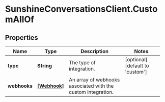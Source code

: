# SunshineConversationsClient.CustomAllOf

## Properties

Name | Type | Description | Notes
------------ | ------------- | ------------- | -------------
**type** | **String** | The type of integration. | [optional] [default to &#39;custom&#39;]
**webhooks** | [**[Webhook]**](Webhook.md) | An array of webhooks associated with the custom integration. | 


